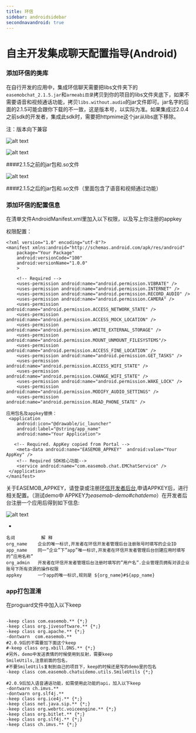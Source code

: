 ```yaml
---
title: 环信
sidebar: androidsidebar
secondnavandroid: true
---
```


# 自主开发集成聊天配置指导(Android)

### 添加环信的类库

在自行开发的应用中，集成环信聊天需要把libs文件夹下的`easemobchat_2.1.5.jar`和`armeabi目录`拷贝到你的项目的libs文件夹底下，如果不需要语音和视频通话功能，拷贝`libs.without.audio`的jar文件即可。jar名字的后面的2.1.5可能会跟你下载的不一致，这是版本号，以实际为准。如果集成过2.0.4之前sdk的开发者，集成此sdk时，需要把httpmime这个jar从libs底下移除。

注：版本向下兼容

 ![alt text](/demo_dirs_new1.jpg "demo") 

 ![alt text](/project_libs1.jpg "demo")
 
####2.1.5之前的jar包和.so文件
 
 ![alt text](/project_libs2.jpg "demo")
 
####2.1.5之后的jar包和.so文件（里面包含了语音和视频通过功能）

### 添加环信的配置信息

在清单文件AndroidManifest.xml里加入以下权限，以及写上你注册的appkey


权限配置：

    <?xml version="1.0" encoding="utf-8"?>
    <manifest xmlns:android="http://schemas.android.com/apk/res/android"
        package="Your Package"
        android:versionCode="100"
        android:versionName="1.0.0"
        >
  
        <!-- Required -->
        <uses-permission android:name="android.permission.VIBRATE" />
        <uses-permission android:name="android.permission.INTERNET" />
        <uses-permission android:name="android.permission.RECORD_AUDIO" />
        <uses-permission android:name="android.permission.CAMERA" />
        <uses-permission android:name="android.permission.ACCESS_NETWORK_STATE" />
        <uses-permission android:name="android.permission.ACCESS_MOCK_LOCATION" />
        <uses-permission android:name="android.permission.WRITE_EXTERNAL_STORAGE" />
        <uses-permission android:name="android.permission.MOUNT_UNMOUNT_FILESYSTEMS"/>  
        <uses-permission android:name="android.permission.ACCESS_FINE_LOCATION" />
        <uses-permission android:name="android.permission.GET_TASKS" />
        <uses-permission android:name="android.permission.ACCESS_WIFI_STATE" />
        <uses-permission android:name="android.permission.CHANGE_WIFI_STATE" />
        <uses-permission android:name="android.permission.WAKE_LOCK" />
        <uses-permission android:name="android.permission.MODIFY_AUDIO_SETTINGS" />
        <uses-permission android:name="android.permission.READ_PHONE_STATE" />
     
    应用包名及appkey替换：
     <application
        android:icon="@drawable/ic_launcher"
        android:label="@string/app_name"
        android:name="Your Application">
      
       <!-- Required. AppKey copied from Portal -->
        <meta-data android:name="EASEMOB_APPKEY"  android:value="Your AppKey" />
        <!-- Required SDK核心功能-->
        <service android:name="com.easemob.chat.EMChatService" />
     </application>
    </manifest>

关于EASEMOB_APPKEY，请登录或注册[环信开发者后台](https://console.easemob.com),申请APPKEY后，进行相关配置。（测试demo中 APPKEY为*easemob-demo#chatdemo*）在开发者后台注册一个应用后得到如下信息:


 ![alt text](/1.jpg "demo")


-


	名词			解 释
	org_name	企业的唯一标识,开发者在环信开发者管理后台注册账号时填写的企业ID
	app_name	同一”企业”下”app”唯一标识,开发者在环信开发者管理后台创建应用时填写的”应用名称”
	org_admin	开发者在环信开发者管理后台注册时填写的”用户名”.企业管理员拥有对该企业账号下所有资源的操作权限
	appkey		一个app的唯一标识,规则是 ${org_name}#${app_name}

### app打包混淆

在proguard文件中加入以下keep

<pre class="hll"><code class="language-java">
-keep class com.easemob.** {*;}
-keep class org.jivesoftware.** {*;}
-keep class org.apache.** {*;}
-dontwarn  com.easemob.**
#2.0.9后的不需要加下面这个keep
#-keep class org.xbill.DNS.** {*;}
#另外，demo中发送表情的时候使用到反射，需要keep 
SmileUtils,注意前面的包名，
#不要SmileUtils复制到自己的项目下，keep的时候还是写的demo里的包名
-keep class com.easemob.chatuidemo.utils.SmileUtils {*;}

#2.0.9后加入语音通话功能，如需使用此功能的api，加入以下keep
-dontwarn ch.imvs.**
-dontwarn org.slf4j.**
-keep class org.ice4j.** {*;}
-keep class net.java.sip.** {*;}
-keep class org.webrtc.voiceengine.** {*;}
-keep class org.bitlet.** {*;}
-keep class org.slf4j.** {*;}
-keep class ch.imvs.** {*;}

</code></pre>
	